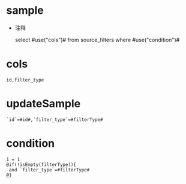 sample
===
* 注释

	select #use("cols")# from source_filters where #use("condition")#

cols
===

	id,filter_type

updateSample
===

	`id`=#id#,`filter_type`=#filterType#

condition
===

	1 = 1  
	@if(!isEmpty(filterType)){
	 and `filter_type`=#filterType#
	@}